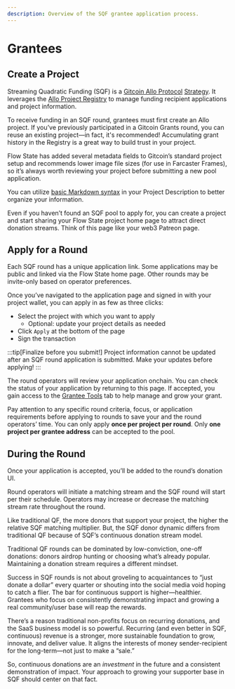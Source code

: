 ```yaml
---
description: Overview of the SQF grantee application process.
---
```


# Grantees

## Create a Project

Streaming Quadratic Funding (SQF) is a [Gitcoin Allo Protocol](https://allo.gitcoin.co/) [Strategy](https://docs.allo.gitcoin.co/strategies). It leverages the [Allo Project Registry](https://docs.allo.gitcoin.co/registry) to manage funding recipient applications and project information.

To receive funding in an SQF round, grantees must first create an Allo project. If you’ve previously participated in a Gitcoin Grants round, you can reuse an existing project—in fact, it's recommended! Accumulating grant history in the Registry is a great way to build trust in your project. 

Flow State has added several metadata fields to Gitcoin’s standard project setup and recommends lower image file sizes (for use in Farcaster Frames), so it’s always worth reviewing your project before submitting a new pool application.

You can utilize [basic Markdown syntax](https://www.notion.so/Project-Markdown-d2b0e11a42a34564993a57a73c50eff6?pvs=21) in your Project Description to better organize your information.

Even if you haven’t found an SQF pool to apply for, you can create a project and start sharing your Flow State project home page to attract direct donation streams. Think of this page like your web3 Patreon page.

## Apply for a Round

Each SQF round has a unique application link. Some applications may be public and linked via the Flow State home page. Other rounds may be invite-only based on operator preferences.

Once you’ve navigated to the application page and signed in with your project wallet, you can apply in as few as three clicks:

- Select the project with which you want to apply
    - Optional: update your project details as needed
- Click `Apply` at the bottom of the page
- Sign the transaction

:::tip[Finalize before you submit!]
Project information cannot be updated after an SQF round application is submitted. Make your updates before applying!
:::

The round operators will review your application onchain. You can check the status of your application by returning to this page. If accepted, you gain access to the [Grantee Tools](https://www.notion.so/Grantee-Tools-21814344e8c345738c741350f9ad9a93?pvs=21) tab to help manage and grow your grant.

Pay attention to any specific round criteria, focus, or application requirements before applying to rounds to save your and the round operators’ time. You can only apply **once per project per round**. Only **one project per grantee address** can be accepted to the pool.

## During the Round

Once your application is accepted, you’ll be added to the round’s donation UI. 

Round operators will initiate a matching stream and the SQF round will start per their schedule. Operators may increase or decrease the matching stream rate throughout the round. 

Like traditional QF, the more donors that support your project, the higher the relative SQF matching multiplier. But, the SQF donor dynamic differs from traditional QF because of SQF’s continuous donation stream model. 

Traditional QF rounds can be dominated by low-conviction, one-off donations: donors airdrop hunting or choosing what’s already popular. Maintaining a donation stream requires a different mindset. 

Success in SQF rounds is not about groveling to acquaintances to “just donate a dollar” every quarter or shouting into the social media void hoping to catch a flier. The bar for continuous support is higher—healthier. Grantees who focus on consistently demonstrating impact and growing a real community/user base will reap the rewards. 

There’s a reason traditional non-profits focus on recurring donations, and the SaaS business model is so powerful. Recurring (and even better in SQF, continuous) revenue is a stronger, more sustainable foundation to grow, innovate, and deliver value. It aligns the interests of money sender-recipient for the long-term—not just to make a “sale.”

So, continuous donations are an *investment* in the future and a consistent demonstration of impact. Your approach to growing your supporter base in SQF should center on that fact.